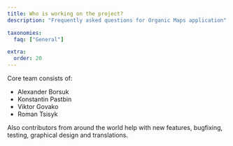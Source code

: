 ```yaml
---
title: Who is working on the project?
description: "Frequently asked questions for Organic Maps application"

taxonomies:
  faq: ["General"]

extra:
  order: 20
---
```


Core team consists of:
* Alexander Borsuk
* Konstantin Pastbin
* Viktor Govako
* Roman Tsisyk

Also contributors from around the world help with new features, bugfixing, testing, graphical design and translations.


